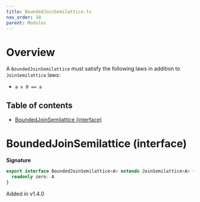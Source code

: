 ```yaml
---
title: BoundedJoinSemilattice.ts
nav_order: 10
parent: Modules
---
```


# Overview

A `BoundedJoinSemilattice` must satisfy the following laws in addition to `JoinSemilattice` laws:

- `a ∨ 0 == a`

<h2 class="text-delta">Table of contents</h2>

- [BoundedJoinSemilattice (interface)](#boundedjoinsemilattice-interface)

# BoundedJoinSemilattice (interface)

**Signature**

```ts
export interface BoundedJoinSemilattice<A> extends JoinSemilattice<A> {
  readonly zero: A
}
```

Added in v1.4.0
